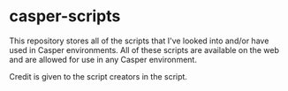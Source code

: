 # casper-scripts

This repository stores all of the scripts that  I've looked into and/or have used in Casper environments. All of these scripts are available on the web and are allowed for use in any Casper environment.  

Credit is given to the script creators in the script.
